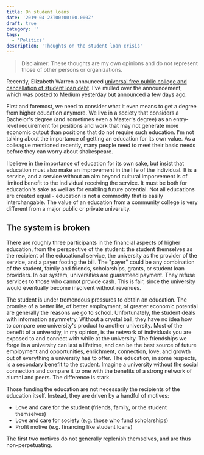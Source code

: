 ```yaml
---
title: On student loans
date: '2019-04-23T00:00:00.000Z'
draft: true
category: ''
tags:
  - 'Politics'
description: 'Thoughts on the student loan crisis'
---
```


> Disclaimer: These thoughts are my own opinions and do not represent those of other persons or organizations.

Recently, Elizabeth Warren announced [universal free public college and cancellation of student loan debt](https://medium.com/@teamwarren/im-calling-for-something-truly-transformational-universal-free-public-college-and-cancellation-of-a246cd0f910f). I've mulled over the announcement, which was posted to Medium yesterday but announced a few days ago.

First and foremost, we need to consider what it even means to get a degree from higher education anymore. We live in a society that considers a Bachelor's degree (and sometimes even a Master's degree) as an entry-level requirement for positions and work that may not generate more economic output than positions that do not require such education. I'm not talking about the importance of getting an education for its own value. As a colleague mentioned recently, many people need to meet their basic needs before they can worry about shakespeare.

I believe in the importance of education for its own sake, but insist that education must also make an improvement in the life of the individual. It is a service, and a service without an aim beyond cultural imporvement is of limited benefit to the individual receiving the service. It must be both for education's sake as well as for enabling future potential. Not all educations are created equal - education is not a commodity that is easily interchangable. The value of an education from a community college is very different from a major public or private university.

## The system is broken

There are roughly three participants in the financial aspects of higher education, from the perspective of the student: the student themselves as the recipient of the educational service, the university as the provider of the service, and a payer footing the bill. The "payer" could be any combination of the student, family and friends, scholarships, grants, or student loan providers. In our system, universities are guaranteed payment. They refuse services to those who cannot provide cash. This is fair, since the university would eventually become insolvent without revenues.

The student is under tremendous pressures to obtain an education. The promise of a better life, of better employment, of greater economic potential are generally the reasons we go to school. Unfortunately, the student deals with information asymmetry. Without a crystal ball, they have no idea how to compare one university's product to another university. Most of the benefit of a university, in my opinion, is the network of individuals you are exposed to and connect with while at the university. The friendships we forge in a university can last a lifetime, and can be the best source of future employment and opportunities, enrichment, connection, love, and growth out of everything a university has to offer. The education, in some respects, is a secondary benefit to the student. Imagine a university without the social connection and compare it to one with the benefits of a strong network of alumni and peers. The difference is stark.

Those funding the education are not necessarily the recipients of the education itself. Instead, they are driven by a handful of motives:

* Love and care for the student (friends, family, or the student themselves)
* Love and care for society (e.g. those who fund scholarships)
* Profit motive (e.g. financing like student loans) 

The first two motives do not generally replenish themselves, and are thus non-perpetuating. 
